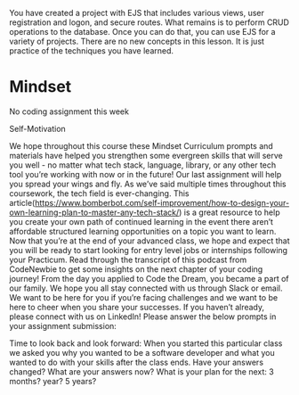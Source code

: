 You have created a project with EJS that includes various views, user registration and logon, and secure routes. What remains is to perform CRUD operations to the database. Once you can do that, you can use EJS for a variety of projects. There are no new concepts in this lesson. It is just practice of the techniques you have learned.


# Mindset 

No coding assignment this week

Self-Motivation
 
 We hope throughout this course these Mindset Curriculum prompts and materials have helped you strengthen some evergreen skills that will serve you well - no matter what tech stack, language, library, or any other tech tool you’re working with now or in the future!
Our last assignment will help you spread your wings and fly. As we’ve said multiple times throughout this coursework, the tech field is ever-changing. This article(https://www.bomberbot.com/self-improvement/how-to-design-your-own-learning-plan-to-master-any-tech-stack/) is a great resource to help you create your own path of continued learning in the event there aren’t affordable structured learning opportunities on a topic you want to learn.
Now that you’re at the end of your advanced class, we hope and expect that you will be ready to start looking for entry level jobs or internships following your Practicum. Read through the transcript of this podcast from CodeNewbie to get some insights on the next chapter of your coding journey!
From the day you applied to Code the Dream, you became a part of our family. We hope you all stay connected with us through Slack or email. We want to be here for you if you’re facing challenges and we want to be here to cheer when you share your successes.
If you haven’t already, please connect with us on LinkedIn!
Please answer the below prompts in your assignment submission:

Time to look back and look forward: When you started this particular class we asked you why you wanted to be a software developer and what you wanted to do with your skills after the class ends. Have your answers changed? What are your answers now?
What is your plan for the next:
3 months?
year?
5 years?